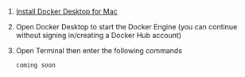 1. [Install Docker Desktop for Mac](https://docs.docker.com/desktop/install/mac-install/)
2. Open Docker Desktop to start the Docker Engine (you can continue without signing in/creating a Docker Hub account)
3. Open Terminal then enter the following commands

    ``` bash
    coming soon
    ```

